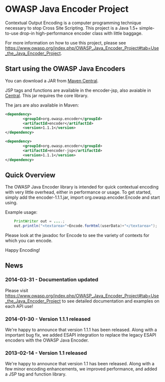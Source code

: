 OWASP Java Encoder Project
==========================
Contextual Output Encoding is a computer programming technique necessary to stop Cross Site Scripting. This project is a Java 1.5+ simple-to-use drop-in high-performance encoder class with little baggage.

For more information on how to use this project, please see https://www.owasp.org/index.php/OWASP_Java_Encoder_Project#tab=Use_the_Java_Encoder_Project.

Start using the OWASP Java Encoders
-----------------------------------
You can download a JAR from [Maven Central](http://search.maven.org/#search|ga|1|g%3A%22org.owasp.encoder%22%20a%3A%22encoder%22).

JSP tags and functions are available in the encoder-jsp, also avaiable in [Central](http://search.maven.org/remotecontent?filepath=org/owasp/encoder/encoder-jsp/1.1.1/encoder-jsp-1.1.1.jar). This jar requires the core library.

The jars are also available in Maven:

```xml
<dependency>
        <groupId>org.owasp.encoder</groupId>
        <artifactId>encoder</artifactId>
        <version>1.1.1</version>
</dependency>

<dependency>
        <groupId>org.owasp.encoder</groupId>
        <artifactId>encoder-jsp</artifactId>
        <version>1.1.1</version>
</dependency>
```

Quick Overview
--------------
The OWASP Java Encoder library is intended for quick contextual encoding with very little overhead, either in performance or usage. To get started, simply add the encoder-1.1.1.jar, import org.owasp.encoder.Encode and start using.

Example usage:

```java
    PrintWriter out = ....;
    out.println("<textarea>"+Encode.forHtml(userData)+"</textarea>");
```

Please look at the javadoc for Encode to see the variety of contexts for which you can encode.

Happy Encoding!

News
----
### 2014-03-31 - Documentation updated
Please visit https://www.owasp.org/index.php/OWASP_Java_Encoder_Project#tab=Use_the_Java_Encoder_Project to see detailed documentation and examples on each API use!

### 2014-01-30 - Version 1.1.1 released
We're happy to announce that version 1.1.1 has been released. Along with a important bug fix, we added ESAPI integration to replace the legacy ESAPI encoders with the OWASP Java Encoder.

### 2013-02-14 - Version 1.1 released
We're happy to announce that version 1.1 has been released. Along with a few minor encoding enhancements, we improved performance, and added a JSP tag and function library.